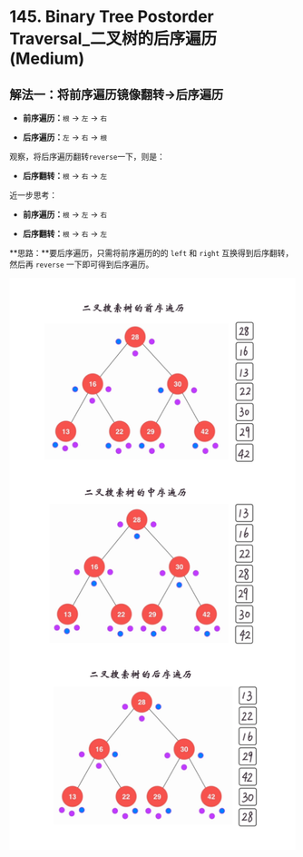 # 145. Binary Tree Postorder Traversal_二叉树的后序遍历 (Medium)



## 解法一：将前序遍历镜像翻转→后序遍历



- **前序遍历：**`根` → `左` → `右`

- **后序遍历：**`左` → `右` → `根`

观察，将后序遍历翻转`reverse`一下，则是：

- **后序翻转：**`根` → `右` → `左`



近一步思考：

- **前序遍历：**`根` → `左` → `右`

- **后序翻转：**`根` → `右` → `左`



**思路：**要后序遍历，只需将前序遍历的的 `left` 和 `right` 互换得到后序翻转，然后再 `reverse` 一下即可得到后序遍历。

![solve](https://raw.githubusercontent.com/KimmiGYH/LeetCode_Notes_Public/master/Section02_Templates/%E4%BA%8C%E5%8F%89%E6%A0%91/%E4%BA%8C%E5%8F%89%E6%A0%91%E5%89%8D%E5%BA%8F%2B%E4%B8%AD%E5%BA%8F%2B%E5%90%8E%E5%BA%8F%E9%81%8D%E5%8E%86.png)